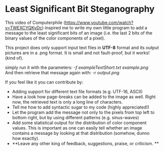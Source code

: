 # Least Significant Bit Steganography

This video of Computerphile (https://www.youtube.com/watch?v=TWEXCYQKyDc) inspired me to write my own
little program to add a message to the least significant bits of an image (i.e. the last 2 bits of the binary values of the color components of a pixel).

This project does only support input text files in **UTF-8** format and its output pictures are in a .png format. 
It is small and not fault-proof, but it works! (kind of). 

simply run it with the parameters:          *-f exampleTextShort.txt example.png*<br>
And then retrieve that message again with:  *-r output.png*

If you feel like it you can contribute by: <br>

- Adding support for different text file formats (e.g. UTF-16, ASCII)
- Have a look how page-breaks can be added to the image as well. Right now, the retrieved text is only a long line of characters.
- Tell me how to add syntactic sugar to my code (highly appreciated!)
- Let the program add the message not only to the pixels from top left to bottom right, but by using different patterns (e.g. sinus-waves)
- Add some statistical output for the distribution of color component values. This is important as one can easily tell whether an image contains a message by looking at that distribution (somehow, dunno how exactly).
- **Leave any other king of feedback, suggestions, praise, or criticism. **
